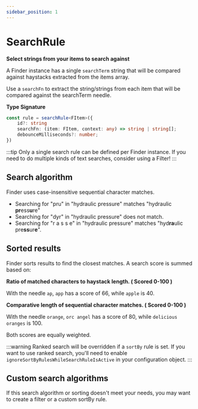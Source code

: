 ```yaml
---
sidebar_position: 1
---
```


# SearchRule

**Select strings from your items to search against**

A Finder instance has a single `searchTerm` string that will be compared against haystacks extracted from the items array.

Use a `searchFn` to extract the string/strings from each item that will be compared against the searchTerm needle.

**Type Signature**

```ts
const rule = searchRule<FItem>({
    id?: string
    searchFn: (item: FItem, context: any) => string | string[];
    debounceMilliseconds?: number;
})
```

:::tip
Only a single search rule can be defined per Finder instance. If you need to do multiple kinds of text searches, consider using a Filter!
:::

## Search algorithm

Finder uses case-insensitive sequential character matches.

- Searching for "pru" in "hydraulic pressure" matches "hydraulic **pr**ess**u**re"
- Searching for "dyr" in "hydraulic pressure" does not match.
- Searching for "r a s s e" in "hydraulic pressure" matches "hyd**ra**ulic pre**ss**ur**e**".

## Sorted results

Finder sorts results to find the closest matches. A search score is summed based on:

**Ratio of matched characters to haystack length. ( Scored 0-100 )**

With the needle `ap`, `app` has a score of 66, while `apple` is 40.

**Comparative length of sequential character matches. ( Scored 0-100 )**

With the needle `orange`, `orc angel` has a score of 80, while `delicious oranges` is 100.

Both scores are equally weighted.

:::warning
Ranked search will be overridden if a `sortBy` rule is set. If you want to use ranked search, you'll need to enable `ignoreSortByRulesWhileSearchRuleIsActive` in your configuration object.
:::

## Custom search algorithms

If this search algorithm or sorting doesn't meet your needs, you may want to create a filter or a custom sortBy rule.
